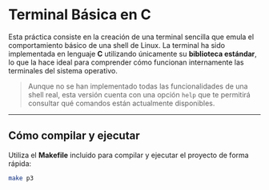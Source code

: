 # Terminal Básica en C

Esta práctica consiste en la creación de una terminal sencilla que emula el comportamiento básico de una shell de Linux. La terminal ha sido implementada en lenguaje **C** utilizando únicamente su **biblioteca estándar**, lo que la hace ideal para comprender cómo funcionan internamente las terminales del sistema operativo.

>  Aunque no se han implementado todas las funcionalidades de una shell real, esta versión cuenta con una opción `help` que te permitirá consultar qué comandos están actualmente disponibles.

---

## Cómo compilar y ejecutar

Utiliza el **Makefile** incluido para compilar y ejecutar el proyecto de forma rápida:

```bash
make p3
